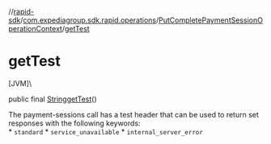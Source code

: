 //[rapid-sdk](../../../index.md)/[com.expediagroup.sdk.rapid.operations](../index.md)/[PutCompletePaymentSessionOperationContext](index.md)/[getTest](get-test.md)

# getTest

[JVM]\

public final [String](https://docs.oracle.com/javase/8/docs/api/java/lang/String.html)[getTest](get-test.md)()

The payment-sessions call has a test header that can be used to return set responses with the following keywords:<br> * `standard` * `service_unavailable` * `internal_server_error`
